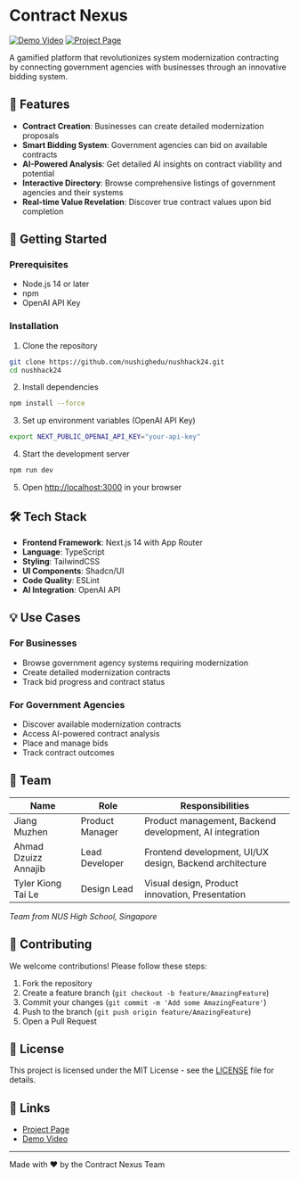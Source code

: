# Contract Nexus

[![Demo Video](https://img.shields.io/badge/Demo-Watch%20Now-red)](https://www.youtube.com/watch?v=EnvrTWdHNT8)
[![Project Page](https://img.shields.io/badge/DevPost-View%20Project-blue)](https://devpost.com/software/contract-nexus)

A gamified platform that revolutionizes system modernization contracting by connecting government agencies with businesses through an innovative bidding system.

## 🎯 Features

- **Contract Creation**: Businesses can create detailed modernization proposals
- **Smart Bidding System**: Government agencies can bid on available contracts
- **AI-Powered Analysis**: Get detailed AI insights on contract viability and potential
- **Interactive Directory**: Browse comprehensive listings of government agencies and their systems
- **Real-time Value Revelation**: Discover true contract values upon bid completion

## 🚀 Getting Started

### Prerequisites

- Node.js 14 or later
- npm
- OpenAI API Key

### Installation

1. Clone the repository
```bash
git clone https://github.com/nushighedu/nushhack24.git
cd nushhack24
```

2. Install dependencies
```bash
npm install --force
```

3. Set up environment variables (OpenAI API Key)
```bash
export NEXT_PUBLIC_OPENAI_API_KEY="your-api-key"
```

4. Start the development server
```bash
npm run dev
```

5. Open [http://localhost:3000](http://localhost:3000) in your browser

## 🛠️ Tech Stack

- **Frontend Framework**: Next.js 14 with App Router
- **Language**: TypeScript
- **Styling**: TailwindCSS
- **UI Components**: Shadcn/UI
- **Code Quality**: ESLint
- **AI Integration**: OpenAI API

## 💡 Use Cases

### For Businesses
- Browse government agency systems requiring modernization
- Create detailed modernization contracts
- Track bid progress and contract status

### For Government Agencies
- Discover available modernization contracts
- Access AI-powered contract analysis
- Place and manage bids
- Track contract outcomes

## 👥 Team

| Name | Role | Responsibilities |
|------|------|-----------------|
| Jiang Muzhen | Product Manager | Product management, Backend development, AI integration |
| Ahmad Dzuizz Annajib | Lead Developer | Frontend development, UI/UX design, Backend architecture |
| Tyler Kiong Tai Le | Design Lead | Visual design, Product innovation, Presentation |

*Team from NUS High School, Singapore*

## 🤝 Contributing

We welcome contributions! Please follow these steps:

1. Fork the repository
2. Create a feature branch (`git checkout -b feature/AmazingFeature`)
3. Commit your changes (`git commit -m 'Add some AmazingFeature'`)
4. Push to the branch (`git push origin feature/AmazingFeature`)
5. Open a Pull Request

## 📝 License

This project is licensed under the MIT License - see the [LICENSE](LICENSE) file for details.

## 🔗 Links

- [Project Page](https://devpost.com/software/contract-nexus)
- [Demo Video](https://www.youtube.com/watch?v=EnvrTWdHNT8)

---

Made with ❤️ by the Contract Nexus Team